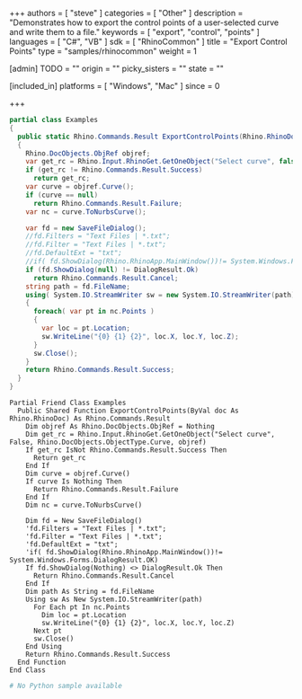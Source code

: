 +++
authors = [ "steve" ]
categories = [ "Other" ]
description = "Demonstrates how to export the control points of a user-selected curve and write them to a file."
keywords = [ "export", "control", "points" ]
languages = [ "C#", "VB" ]
sdk = [ "RhinoCommon" ]
title = "Export Control Points"
type = "samples/rhinocommon"
weight = 1

[admin]
TODO = ""
origin = ""
picky_sisters = ""
state = ""

[included_in]
platforms = [ "Windows", "Mac" ]
since = 0

+++

<div class="codetab-content" id="cs">

```cs
partial class Examples
{
  public static Rhino.Commands.Result ExportControlPoints(Rhino.RhinoDoc doc)
  {
    Rhino.DocObjects.ObjRef objref;
    var get_rc = Rhino.Input.RhinoGet.GetOneObject("Select curve", false, Rhino.DocObjects.ObjectType.Curve, out objref);
    if (get_rc != Rhino.Commands.Result.Success)
      return get_rc;
    var curve = objref.Curve();
    if (curve == null)
      return Rhino.Commands.Result.Failure;
    var nc = curve.ToNurbsCurve();

    var fd = new SaveFileDialog();
    //fd.Filters = "Text Files | *.txt";
    //fd.Filter = "Text Files | *.txt";
    //fd.DefaultExt = "txt";
    //if( fd.ShowDialog(Rhino.RhinoApp.MainWindow())!= System.Windows.Forms.DialogResult.OK)
    if (fd.ShowDialog(null) != DialogResult.Ok)
      return Rhino.Commands.Result.Cancel;
    string path = fd.FileName;
    using( System.IO.StreamWriter sw = new System.IO.StreamWriter(path) )
    {
      foreach( var pt in nc.Points )
      {
        var loc = pt.Location;
        sw.WriteLine("{0} {1} {2}", loc.X, loc.Y, loc.Z);
      }
      sw.Close();
    }
    return Rhino.Commands.Result.Success;
  }
}
```

</div>


<div class="codetab-content" id="vb">

```vbnet
Partial Friend Class Examples
  Public Shared Function ExportControlPoints(ByVal doc As Rhino.RhinoDoc) As Rhino.Commands.Result
	Dim objref As Rhino.DocObjects.ObjRef = Nothing
	Dim get_rc = Rhino.Input.RhinoGet.GetOneObject("Select curve", False, Rhino.DocObjects.ObjectType.Curve, objref)
	If get_rc IsNot Rhino.Commands.Result.Success Then
	  Return get_rc
	End If
	Dim curve = objref.Curve()
	If curve Is Nothing Then
	  Return Rhino.Commands.Result.Failure
	End If
	Dim nc = curve.ToNurbsCurve()

	Dim fd = New SaveFileDialog()
	'fd.Filters = "Text Files | *.txt";
	'fd.Filter = "Text Files | *.txt";
	'fd.DefaultExt = "txt";
	'if( fd.ShowDialog(Rhino.RhinoApp.MainWindow())!= System.Windows.Forms.DialogResult.OK)
	If fd.ShowDialog(Nothing) <> DialogResult.Ok Then
	  Return Rhino.Commands.Result.Cancel
	End If
	Dim path As String = fd.FileName
	Using sw As New System.IO.StreamWriter(path)
	  For Each pt In nc.Points
		Dim loc = pt.Location
		sw.WriteLine("{0} {1} {2}", loc.X, loc.Y, loc.Z)
	  Next pt
	  sw.Close()
	End Using
	Return Rhino.Commands.Result.Success
  End Function
End Class
```

</div>


<div class="codetab-content" id="py">

```python
# No Python sample available
```

</div>

